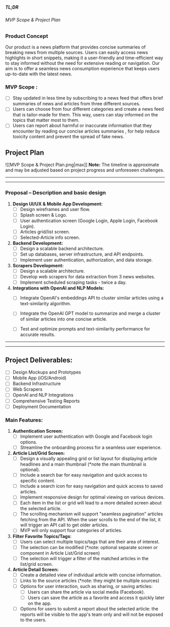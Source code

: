 ##### TL;DR
###### MVP Scope & Project Plan
### Product Concept 
Our product is a news platform that provides concise summaries of breaking news from multiple sources. Users can easily access news highlights in short snippets, making it a user-friendly and time-efficient way to stay informed without the need for extensive reading or navigation. Our aim is to offer a seamless news consumption experience that keeps users up-to-date with the latest news.

### MVP Scope :
- [ ] Stay updated in less time by subscribing to a news feed that offers brief summaries of news and articles from three different sources.
- [ ] Users can choose from four different categories and create a news feed that is tailor-made for them. This way, users can stay informed on the topics that matter most to them.
- [ ] Users can report about harmful or inaccurate information that they encounter by reading our  concise articles summaries , for help reduce toxicity content and prevent the spread of fake news.

## Project Plan
![[MVP Scope & Project Plan.png|max]]
**Note:** The timeline is approximate and may be adjusted based on project progress and unforeseen challenges.

---
---

### Proposal – Description and basic design
1. **Design UI/UX & Mobile App Development:**
	- [ ] Design wireframes and user flow.
	- [ ] Splash screen & Logo.
	- [ ] User authentication screen (Google Login, Apple Login, Facebook Login).
	- [ ] Articles grid/list screen.
	- [ ] Selected-Article info screen.

2. **Backend Development:**
	- [ ] Design a scalable backend architecture.
	- [ ] Set up databases, server infrastructure, and API endpoints.
	- [ ] Implement user authentication, authorization, and data storage.

3. **Scrapers Development:**
	- [ ] Design a scalable architecture.
	- [ ] Develop web scrapers for data extraction from 3 news websites.
	- [ ] Implement scheduled scraping tasks - twice a day.

4. **Integrations with OpenAI and NLP Models:**
	- [ ] Integrate OpenAI's embeddings API to cluster similar articles using a text-similarity algorithm.
	- [ ] Integrate the OpenAI GPT model to summarize and merge a cluster of similar articles into one concise article. 
	- [ ] Test and optimize prompts and text-similarity performance for accurate results.


---
---

## Project Deliverables:
- [ ] Design Mockups and Prototypes
- [ ] Mobile App (iOS/Android)
- [ ] Backend Infrastructure
- [ ] Web Scrapers
- [ ] OpenAI and NLP Integrations
- [ ] Comprehensive Testing Reports
- [ ] Deployment Documentation

### Main Features:

1. **Authentication Screen:**
	- [ ] Implement user authentication with Google and Facebook login options.
	- [ ] Streamline the onboarding process for a seamless user experience.

2. **Article List/Grid Screen:**
	- [ ] Design a visually appealing grid or list layout for displaying article headlines and a main thumbnail (\*note the main thumbnail is optional).
	- [ ] Include a search bar for easy navigation and quick access to specific content.
	- [ ] Include a search icon for easy navigation and quick access to saved articles.
	- [ ] Implement responsive design for optimal viewing on various devices.
	- [ ] Each item in the list or grid will lead to a more detailed screen about the selected article.
	- [ ] The scrolling mechanism will support "seamless pagination" articles fetching from the API. When the user scrolls to the end of the list, it will trigger an API call to get older articles. 
	- [ ] MVP will only support four categories of articles.

3. **Filter Favorite Topics/Tags**:
	- [ ] Users can select multiple topics/tags that are their area of interest.
	- [ ] The selection can be modified (\*note: optional separate screen or component in Article List/Grid screen)
	- [ ] The selection will trigger a filter of the matched articles in the list/grid screen. 
	
4. **Article Detail Screen:**
	- [ ] Create a detailed view of individual article with concise information.
	- [ ] Links to the source articles (\*note: they might be multiple sources)
	- [ ] Options for user interaction, such as sharing, or saving articles:
	   - [ ] Users can share the article via social media (Facebook).
	   - [ ] Users can save the article as a favorite and access it quickly later on the app.
	- [ ] Options for users to submit a report about the selected article: the reports will be visible to the app's team only and will not be exposed to the users.